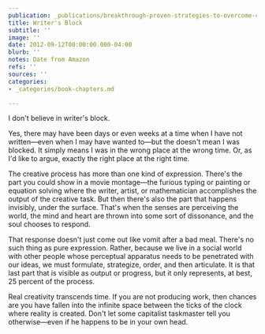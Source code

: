 ```yaml
---
publication: _publications/breakthrough-proven-strategies-to-overcome-creative-block-and-spark-your-imagination.md
title: Writer's Block
subtitle: ''
image: ''
date: 2012-09-12T00:00:00.000-04:00
blurb: ''
notes: Date from Amazon
refs: ''
sources: ''
categories:
- _categories/book-chapters.md

---
```

I don't believe in writer's block.

Yes, there may have been days or even weeks at a time when I have not written—even when I may have wanted to—but the doesn't mean I was blocked. It simply means I was in the wrong place at the wrong time. Or, as I'd like to argue, exactly the right place at the right time.

The creative process has more than one kind of expression. There's the part you could show in a movie montage—the furious typing or painting or equation solving where the writer, artist, or mathematician accomplishes the output of the creative task. But then there's also the part that happens invisibly, under the surface. That's when the senses are perceiving the world, the mind and heart are thrown into some sort of dissonance, and the soul chooses to respond.

That response doesn't just come out like vomit after a bad meal. There's no such thing as pure expression. Rather, because we live in a social world with other people whose perceptual apparatus needs to be penetrated with our ideas, we must formulate, strategize, order, and then articulate. It is that last part that is visible as output or progress, but it only represents, at best, 25 percent of the process.

Real creativity transcends time. If you are not producing work, then chances are you have fallen into the infinite space between the ticks of the clock where reality is created. Don't let some capitalist taskmaster tell you otherwise—even if he happens to be in your own head.